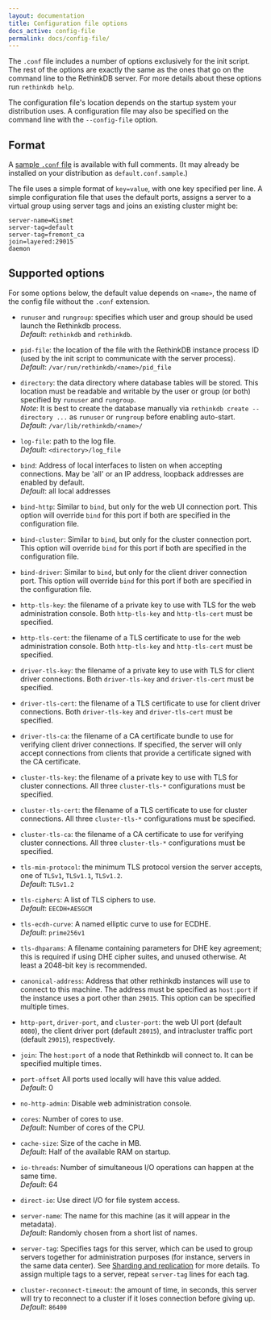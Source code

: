 ```yaml
---
layout: documentation
title: Configuration file options
docs_active: config-file
permalink: docs/config-file/
---
```


The `.conf` file includes a number of options exclusively for the
init script. The rest of the options are exactly the same as the ones
that go on the command line to the RethinkDB server. For more details
about these options run `rethinkdb help`.

The configuration file's location depends on the startup system your distribution uses. A configuration file may also be specified on the command line with the `--config-file` option.

## Format ##

A [sample `.conf` file][conf] is available with full comments. (It may already be installed on your distribution as `default.conf.sample`.)

[conf]: https://github.com/rethinkdb/rethinkdb/blob/next/packaging/assets/config/default.conf.sample

The file uses a simple format of `key=value`, with one key specified per line. A simple configuration file that uses the default ports, assigns a server to a virtual group using server tags and joins an existing cluster might be:

```
server-name=Kismet
server-tag=default
server-tag=fremont_ca
join=layered:29015
daemon
```

## Supported options ##

For some options below, the default value depends on `<name>`, the name of the
config file without the `.conf` extension.

* `runuser` and `rungroup`: specifies which
  user and group should be used launch the Rethinkdb process.   
  *Default*: `rethinkdb` and `rethinkdb`.

* `pid-file`: the location of the file with the RethinkDB instance process ID (used by the init script to communicate with
  the server process).   
  *Default*: `/var/run/rethinkdb/<name>/pid_file` 

* `directory`: the data directory where
  database tables will be stored. This location must be readable and
  writable by the user or group (or both) specified by `runuser`
  and `rungroup`.   
  _Note_: It is best to create the database manually via
  `rethinkdb create --directory ...` as `runuser` or `rungroup` before
  enabling auto-start.  
  *Default*: `/var/lib/rethinkdb/<name>/`

* `log-file`: path to the log file.  
  *Default*: `<directory>/log_file`

* `bind`: Address of local interfaces to listen on when accepting connections.
   May be 'all' or an IP address, loopback addresses are enabled by default.  
   *Default*: all local addresses

* `bind-http`: Similar to `bind`, but only for the web UI connection port. This option will override `bind` for this port if both are specified in the configuration file.

* `bind-cluster`: Similar to `bind`, but only for the cluster connection port. This option will override `bind` for this port if both are specified in the configuration file.

* `bind-driver`: Similar to `bind`, but only for the client driver connection port. This option will override `bind` for this port if both are specified in the configuration file.

* `http-tls-key`: the filename of a private key to use with TLS for the web administration console. Both `http-tls-key` and `http-tls-cert` must be specified.

* `http-tls-cert`: the filename of a TLS certificate to use for the web administration console. Both `http-tls-key` and `http-tls-cert` must be specified.

* `driver-tls-key`: the filename of a private key to use with TLS for client driver connections. Both `driver-tls-key` and `driver-tls-cert` must be specified.

* `driver-tls-cert`: the filename of a TLS certificate to use for client driver connections. Both `driver-tls-key` and `driver-tls-cert` must be specified.

* `driver-tls-ca`: the filename of a CA certificate bundle to use for verifying client driver connections. If specified, the server will only accept connections from clients that provide a certificate signed with the CA certificate.

* `cluster-tls-key`: the filename of a private key to use with TLS for cluster connections. All three `cluster-tls-*` configurations must be specified.

* `cluster-tls-cert`: the filename of a TLS certificate to use for cluster connections. All three `cluster-tls-*` configurations must be specified.

* `cluster-tls-ca`: the filename of a CA certificate to use for verifying cluster connections. All three `cluster-tls-*` configurations must be specified.

* `tls-min-protocol`: the minimum TLS protocol version the server accepts, one of `TLSv1`, `TLSv1.1`, `TLSv1.2`.  
  *Default*: `TLSv1.2`

* `tls-ciphers`: A list of TLS ciphers to use.  
  *Default*: `EECDH+AESGCM`

* `tls-ecdh-curve`: A named elliptic curve to use for ECDHE.  
  *Default*: `prime256v1`
  
* `tls-dhparams`: A filename containing parameters for DHE key agreement; this is required if using DHE cipher suites, and unused otherwise. At least a 2048-bit key is recommended.

* `canonical-address`: Address that other rethinkdb instances will use to connect to this machine.
  The address must be specified as `host:port` if the instance uses a port other than `29015`.
  This option can be specified multiple times.

* `http-port`, `driver-port`, and `cluster-port`: the web UI
  port (default `8080`), the client driver port (default
  `28015`), and intracluster traffic port (default `29015`),
  respectively.

* `join`: The `host:port` of a node that Rethinkdb will connect to.
  It can be specified multiple times.

* `port-offset` All ports used locally will have this value added.  
  *Default*: 0
  
* `no-http-admin`: Disable web administration console.

* `cores`: Number of cores to use.  
  *Default*: Number of cores of the CPU.

* `cache-size`: Size of the cache in MB.  
  *Default*: Half of the available RAM on startup.

* `io-threads`: Number of simultaneous I/O operations can happen at the same time.  
  *Default*: 64

* `direct-io`: Use direct I/O for file system access. 

* `server-name`: The name for this machine (as it will appear in the metadata).  
  *Default*: Randomly chosen from a short list of names.

* `server-tag`: Specifies tags for this server, which can be used to group servers together for administration purposes (for instance, servers in the same data center). See [Sharding and replication][sar] for more details. To assign multiple tags to a server, repeat `server-tag` lines for each tag.

* `cluster-reconnect-timeout`: the amount of time, in seconds, this server will try to reconnect to a cluster if it loses connection before giving up.  
  *Default*: `86400`

[sar]: /docs/sharding-and-replication/
